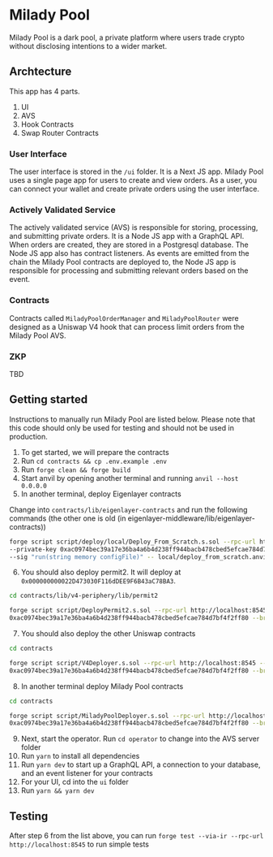 # Milady Pool

Milady Pool is a dark pool, a private platform where users trade crypto without disclosing intentions to a wider market.

## Archtecture

This app has 4 parts.

1. UI
2. AVS
3. Hook Contracts
4. Swap Router Contracts

### User Interface

The user interface is stored in the `/ui` folder. It is a Next JS app. Milady Pool uses a single page app for users to create and view orders. As a user, you can connect your wallet and create private orders using the user interface.

### Actively Validated Service

The actively validated service (AVS) is responsible for storing, processing, and submitting private orders. It is a Node JS app with a GraphQL API. When orders are created, they are stored in a Postgresql database. The Node JS app also has contract listeners. As events are emitted from the chain the Milady Pool contracts are deployed to, the Node JS app is responsible for processing and submitting relevant orders based on the event.

### Contracts

Contracts called `MiladyPoolOrderManager` and `MiladyPoolRouter` were designed as a Uniswap V4 hook that can process limit orders from the Milady Pool AVS.

### ZKP

TBD

## Getting started

Instructions to manually run Milady Pool are listed below. Please note that this code should only be used for testing and should not be used in production.

1. To get started, we will prepare the contracts
2. Run `cd contracts && cp .env.example .env`
3. Run `forge clean && forge build`
4. Start anvil by opening another terminal and running `anvil --host 0.0.0.0`
5. In another terminal, deploy Eigenlayer contracts

Change into `contracts/lib/eigenlayer-contracts` and run the following commands (the other one is old (in eigenlayer-middleware/lib/eigenlayer-contracts))

```sh
forge script script/deploy/local/Deploy_From_Scratch.s.sol --rpc-url http://localhost:8545 \
--private-key 0xac0974bec39a17e36ba4a6b4d238ff944bacb478cbed5efcae784d7bf4f2ff80 --broadcast \
--sig "run(string memory configFile)" -- local/deploy_from_scratch.anvil.config.json
```

6. You should also deploy permit2. It will deploy at `0x000000000022D473030F116dDEE9F6B43aC78BA3`.

```sh
cd contracts/lib/v4-periphery/lib/permit2

forge script script/DeployPermit2.s.sol --rpc-url http://localhost:8545 --private-key \
0xac0974bec39a17e36ba4a6b4d238ff944bacb478cbed5efcae784d7bf4f2ff80 --broadcast -v --via-ir
```

7. You should also deploy the other Uniswap contracts

```sh
cd contracts

forge script script/V4Deployer.s.sol --rpc-url http://localhost:8545 --private-key \
0xac0974bec39a17e36ba4a6b4d238ff944bacb478cbed5efcae784d7bf4f2ff80 --broadcast -v --via-ir
```

8. In another terminal deploy Milady Pool contracts

```sh
cd contracts

forge script script/MiladyPoolDeployer.s.sol --rpc-url http://localhost:8545 --private-key \
0xac0974bec39a17e36ba4a6b4d238ff944bacb478cbed5efcae784d7bf4f2ff80 --broadcast -v --via-ir
```

9. Next, start the operator. Run `cd operator` to change into the AVS server folder
10. Run `yarn` to install all dependencies
11. Run `yarn dev` to start up a GraphQL API, a connection to your database, and an event listener for your contracts
12. For your UI, cd into the `ui` folder
13. Run `yarn && yarn dev`

## Testing

After step 6 from the list above, you can run `forge test --via-ir --rpc-url http://localhost:8545` to run simple tests

<!-- FYI -->

<!-- zero for one true, amount specified > 0, exact input of token 0 for token 1 -->
<!-- zero for one true, amount specified < 0, exact output of token 0 for token 1 -->
<!-- zero for one false, amount specified < 0, exact output of token 1 for token 0 -->
<!-- zero for one false, amount specified > 0, exact input of token 1 for token 0 -->
